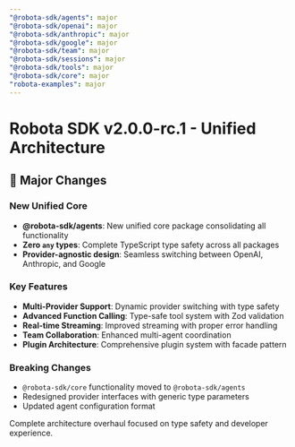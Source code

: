 ```yaml
---
"@robota-sdk/agents": major
"@robota-sdk/openai": major
"@robota-sdk/anthropic": major
"@robota-sdk/google": major
"@robota-sdk/team": major
"@robota-sdk/sessions": major
"@robota-sdk/tools": major
"@robota-sdk/core": major
"robota-examples": major
---
```


# Robota SDK v2.0.0-rc.1 - Unified Architecture

## 🚀 Major Changes

### New Unified Core
- **@robota-sdk/agents**: New unified core package consolidating all functionality
- **Zero `any` types**: Complete TypeScript type safety across all packages
- **Provider-agnostic design**: Seamless switching between OpenAI, Anthropic, and Google

### Key Features
- **Multi-Provider Support**: Dynamic provider switching with type safety
- **Advanced Function Calling**: Type-safe tool system with Zod validation
- **Real-time Streaming**: Improved streaming with proper error handling
- **Team Collaboration**: Enhanced multi-agent coordination
- **Plugin Architecture**: Comprehensive plugin system with facade pattern

### Breaking Changes
- `@robota-sdk/core` functionality moved to `@robota-sdk/agents`
- Redesigned provider interfaces with generic type parameters
- Updated agent configuration format

Complete architecture overhaul focused on type safety and developer experience.
